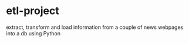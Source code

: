 # etl-project
extract, transform and load information from a couple of news webpages into a db using Python

